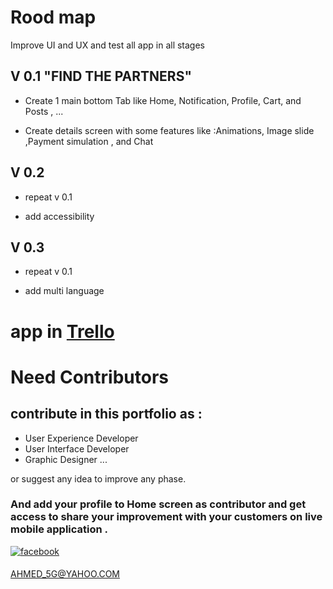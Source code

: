 
# Rood map

Improve UI and UX and test all app in all stages

## V 0.1 "FIND THE PARTNERS"

- Create 1 main bottom Tab like Home, Notification, Profile, Cart, and Posts , ...

- Create details screen with some features like :Animations, Image slide ,Payment simulation , and Chat

## V 0.2

- repeat v 0.1

- add accessibility

## V 0.3

- repeat v 0.1

- add multi language

# app in [Trello](https://trello.com/b/LCgVV444/portfolio)

# Need Contributors

## contribute in this portfolio as :

- User Experience Developer
- User Interface Developer
- Graphic Designer
  ...

or suggest any idea to improve any phase.

### And add your profile to Home screen as contributor and get access to share your improvement with your customers on live mobile application .

 <a href="https://www.facebook.com/profile.php?id=100086148849098" target="_blank">
<img src=https://img.shields.io/badge/facebook-%232E87FB.svg?&style=for-the-badge&logo=facebook&logoColor=white alt=facebook style="margin-bottom: 5px;" />
</a>

AHMED_5G@YAHOO.COM
